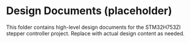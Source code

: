 # Design Documents (placeholder)

This folder contains high-level design documents for the STM32H753ZI stepper controller project. Replace with actual design content as needed.
